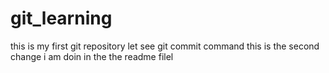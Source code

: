 # git_learning
this is my first git repository 
let see git commit command
this is the second change i am doin in the the readme filel 
